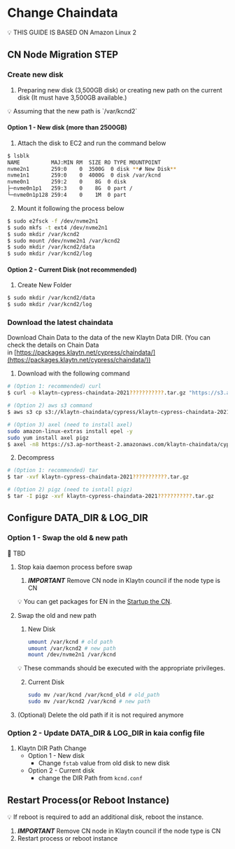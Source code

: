 # Change Chaindata

<aside>
💡 THIS GUIDE IS BASED ON Amazon Linux 2

</aside>

## CN Node **Migration STEP**

### Create new disk

1. Preparing new disk (3,500GB disk) or creating new path on the current disk (It must have 3,500GB available.)

<aside>
💡 Assuming that the new path is `/var/kcnd2`

</aside>

#### Option 1 - New disk (more than 2500GB)

1. Attach the disk to EC2 and run the command below

```bash
$ lsblk
NAME          MAJ:MIN RM  SIZE RO TYPE MOUNTPOINT
nvme2n1       259:0    0  3500G  0 disk **# New Disk**
nvme1n1       259:0    0  4000G  0 disk /var/kcnd
nvme0n1       259:2    0    8G  0 disk
├─nvme0n1p1   259:3    0    8G  0 part /
└─nvme0n1p128 259:4    0    1M  0 part
```

2. Mount it following the process below

```bash
$ sudo e2fsck -f /dev/nvme2n1
$ sudo mkfs -t ext4 /dev/nvme2n1
$ sudo mkdir /var/kcnd2
$ sudo mount /dev/nvme2n1 /var/kcnd2
$ sudo mkdir /var/kcnd2/data
$ sudo mkdir /var/kcnd2/log
```

#### Option 2 - Current Disk (not recommended)

1. Create New Folder

```bash
$ sudo mkdir /var/kcnd2/data
$ sudo mkdir /var/kcnd2/log
```

### Download the latest chaindata

Download Chain Data to the data of the new Klaytn Data DIR. (You can check the details on Chain Data in [https://packages.klaytn.net/cypress/chaindata/](https://packages.klaytn.net/cypress/chaindata/))

1. Download with the following command

```bash
# (Option 1: recommended) curl 
$ curl -o klaytn-cypress-chaindata-2021???????????.tar.gz "https://s3.ap-northeast-2.amazonaws.com/klaytn-chaindata/cypress/klaytn-cypress-chaindata-2021???????????.tar.gz"

# (Option 2) aws s3 command
$ aws s3 cp s3://klaytn-chaindata/cypress/klaytn-cypress-chaindata-2021???????????.tar.gz klaytn-cypress-chaindata-20211113011111.tar.gz 

# (Option 3) axel (need to install axel)
sudo amazon-linux-extras install epel -y
sudo yum install axel pigz
$ axel -n8 https://s3.ap-northeast-2.amazonaws.com/klaytn-chaindata/cypress/klaytn-cypress-chaindata-2021???????????.tar.gz
```

2. Decompress

```bash
# (Option 1: recommended) tar
$ tar -xvf klaytn-cypress-chaindata-2021???????????.tar.gz

# (Option 2) pigz (need to isntall pigz)
$ tar -I pigz -xvf klaytn-cypress-chaindata-2021???????????.tar.gz
```

## Configure DATA_DIR & LOG_DIR

### Option 1 - Swap the old & new path

<aside>
🚨 TBD

</aside>

1. Stop kaia daemon process before swap

   1. _**IMPORTANT**_ Remove CN node in Klaytn council if the node type is CN

   💡 You can get packages for EN in the [Startup the CN](../../nodes/core-cell/install/install-consensus-nodes.md#startup-the-cn).

2. Swap the old and new path

   1. New Disk

      ```bash
      umount /var/kcnd # old path
      umount /var/kcnd2 # new path
      mount /dev/nvme2n1 /var/kcnd
      ```

   💡 These commands should be executed with the appropriate privileges.

   2. Current Disk

      ```bash
      sudo mv /var/kcnd /var/kcnd_old # old_path
      sudo mv /var/kcnd2 /var/kcnd # new path
      ```

3. (Optional) Delete the old path if it is not required anymore

### Option 2 - Update DATA_DIR & LOG_DIR in kaia config file

1. Klaytn DIR Path Change
   - Option 1 - New disk
     - Change `fstab` value from old disk to new disk
   - Option 2 - Current disk
     - change the DIR Path from `kcnd.conf`

## Restart Process(or Reboot Instance)

<aside>
💡 If reboot is required to add an additional disk, reboot the instance.

</aside>

1. _**IMPORTANT**_ Remove CN node in Klaytn council if the node type is CN
2. Restart process or reboot instance
